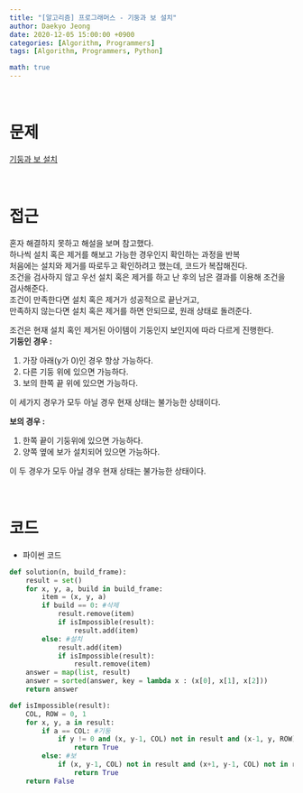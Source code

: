 ```yaml
---
title: "[알고리즘] 프로그래머스 - 기둥과 보 설치"
author: Daekyo Jeong
date: 2020-12-05 15:00:00 +0900
categories: [Algorithm, Programmers]
tags: [Algorithm, Programmers, Python]

math: true
---
```


<br/>

# **문제**


[기둥과 보 설치](https://programmers.co.kr/learn/courses/30/lessons/60061)

<br/>

# **접근**

혼자 해결하지 못하고 해설을 보며 참고했다.   
하나씩 설치 혹은 제거를 해보고 가능한 경우인지 확인하는 과정을 반복   
처음에는 설치와 제거를 따로두고 확인하려고 했는데, 코드가 복잡해진다.   
조건을 검사하지 않고 우선 설치 혹은 제거를 하고 난 후의 남은 결과를 이용해 조건을 검사해준다.   
조건이 만족한다면 설치 혹은 제거가 성공적으로 끝난거고,   
만족하지 않는다면 설치 혹은 제거를 하면 안되므로, 원래 상태로 돌려준다.   

조건은 현재 설치 혹인 제거된 아이템이 기둥인지 보인지에 따라 다르게 진행한다.   
**기둥인 경우 :**   
1. 가장 아래(y가 0)인 경우 항상 가능하다.   
2. 다른 기둥 위에 있으면 가능하다.   
3. 보의 한쪽 끝 위에 있으면 가능하다.  

이 세가지 경우가 모두 아닐 경우 현재 상태는 불가능한 상태이다.   

**보의 경우 :**   
1. 한쪽 끝이 기둥위에 있으면 가능하다.   
2. 양쪽 옆에 보가 설치되어 있으면 가능하다.   

이 두 경우가 모두 아닐 경우 현재 상태는 불가능한 상태이다.   


<br/>

# **코드**

- 파이썬 코드   

```py
def solution(n, build_frame):
    result = set()
    for x, y, a, build in build_frame:
        item = (x, y, a)
        if build == 0: #삭제
            result.remove(item)
            if isImpossible(result):
                result.add(item)
        else: #설치
            result.add(item)
            if isImpossible(result):
                result.remove(item)
    answer = map(list, result)
    answer = sorted(answer, key = lambda x : (x[0], x[1], x[2]))
    return answer

def isImpossible(result):
    COL, ROW = 0, 1
    for x, y, a in result:
        if a == COL: #기둥
            if y != 0 and (x, y-1, COL) not in result and (x-1, y, ROW) not in result and (x,y,ROW) not in result:
                return True
        else: #보
            if (x, y-1, COL) not in result and (x+1, y-1, COL) not in result and not ((x+1, y, ROW) in result and (x-1, y, ROW) in result):
                return True
    return False
```

<br/>
